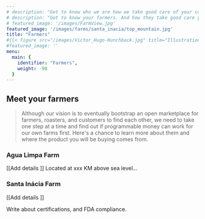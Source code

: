```yaml
---
# description: "Get to know who we are how we take good care of your coffee."
# description: "Get to know your farmers. And how they take good care your coffee."
# featured_image: '/images/FarmView.jpg'
featured_image: '/images/farms/santa_inacia/top_mountain.jpg'
title: "Farmers"
#{{< figure src="/images/Victor_Hugo-Hunchback.jpg" title="Illustration from Victor Hugo et son temps (1881)" >}}
#featured_image: ''
menu:
  main: {
    identifier: "Farmers",
    weight: -98
  }
---
```


## Meet your farmers

> Although our vision is to eventually bootstrap an open marketplace for farmers, roasters, and customers to find each other, we need to take one step at a time and find out if programmable money can work for our own farms first. Here's a chance to learn more about them and where the product you will be buying comes from. 

### Agua Limpa Farm

[[Add details ]]
Located at xxx KM above sea level... 

### Santa Inácia Farm

<!-- {{< figure src="/images/Bike.jpg" title="View from Santa Inácia's home window" >}} -->

[[Add details ]]

Write about certifications, and FDA compliance.
